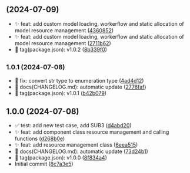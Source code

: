 ##  (2024-07-09)

* ✨ feat: add custom model loading, workerflow and static allocation of model resource management ([4360852](https://github.com/BrainMatrix/Glia/commit/4360852))
* ✨ feat: add custom model loading, workerflow and static allocation of model resource management ([2711b62](https://github.com/BrainMatrix/Glia/commit/2711b62))
* 🔖 tag(package.json): v1.0.2 ([8b339f0](https://github.com/BrainMatrix/Glia/commit/8b339f0))



## <small>1.0.1 (2024-07-08)</small>

* 🐛 fix: convert str type to enumeration type ([4ad4d12](https://github.com/BrainMatrix/Glia/commit/4ad4d12))
* 📝 docs(CHANGELOG.md): automatic update ([2776faf](https://github.com/BrainMatrix/Glia/commit/2776faf))
* 🔖 tag(package.json): v1.0.1 ([b42b079](https://github.com/BrainMatrix/Glia/commit/b42b079))



## 1.0.0 (2024-07-08)

* ✅ test: add new test case, add SUB3 ([d4abd20](https://github.com/BrainMatrix/Glia/commit/d4abd20))
* ✨ feat: add component class resource management and calling functions ([d268b0e](https://github.com/BrainMatrix/Glia/commit/d268b0e))
* ✨ feat: add resource management class ([6eea515](https://github.com/BrainMatrix/Glia/commit/6eea515))
* 📝 docs(CHANGELOG.md): automatic update ([73d24b1](https://github.com/BrainMatrix/Glia/commit/73d24b1))
* 🔖 tag(package.json): v1.0.0 ([8f834a4](https://github.com/BrainMatrix/Glia/commit/8f834a4))
* Initial commit ([8c7a3e5](https://github.com/BrainMatrix/Glia/commit/8c7a3e5))



